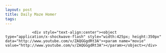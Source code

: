 ```yaml
---
layout: post
title: Daily Maze Homer
tags:
---
```



                <div style="text-align:center"><object type="application/x-shockwave-flash" style="width:425px; height:350px" data="http://www.youtube.com/v/ZAQGGgdRt3A"><param name="movie" value="http://www.youtube.com/v/ZAQGGgdRt3A"></param></object></div>
